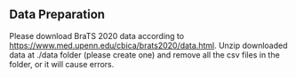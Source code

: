 ## Data Preparation
Please download BraTS 2020 data according to https://www.med.upenn.edu/cbica/brats2020/data.html.
Unzip downloaded data at ./data folder (please create one) and remove all the csv files in the folder, or it will cause errors.